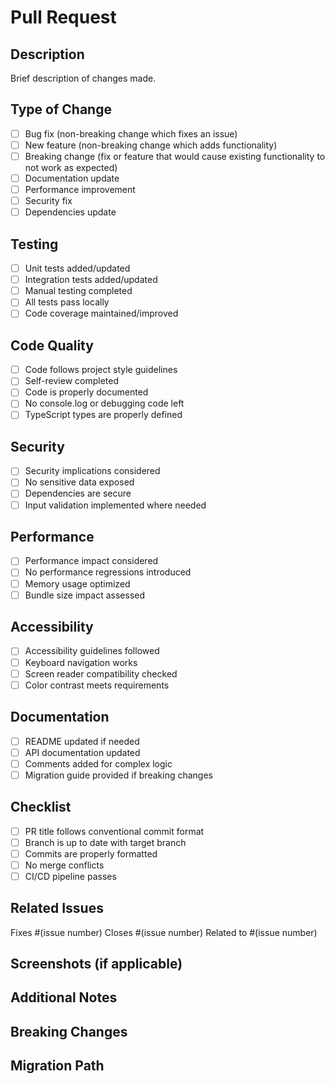 # Pull Request

## Description
Brief description of changes made.

## Type of Change
- [ ] Bug fix (non-breaking change which fixes an issue)
- [ ] New feature (non-breaking change which adds functionality)
- [ ] Breaking change (fix or feature that would cause existing functionality to not work as expected)
- [ ] Documentation update
- [ ] Performance improvement
- [ ] Security fix
- [ ] Dependencies update

## Testing
- [ ] Unit tests added/updated
- [ ] Integration tests added/updated
- [ ] Manual testing completed
- [ ] All tests pass locally
- [ ] Code coverage maintained/improved

## Code Quality
- [ ] Code follows project style guidelines
- [ ] Self-review completed
- [ ] Code is properly documented
- [ ] No console.log or debugging code left
- [ ] TypeScript types are properly defined

## Security
- [ ] Security implications considered
- [ ] No sensitive data exposed
- [ ] Dependencies are secure
- [ ] Input validation implemented where needed

## Performance
- [ ] Performance impact considered
- [ ] No performance regressions introduced
- [ ] Memory usage optimized
- [ ] Bundle size impact assessed

## Accessibility
- [ ] Accessibility guidelines followed
- [ ] Keyboard navigation works
- [ ] Screen reader compatibility checked
- [ ] Color contrast meets requirements

## Documentation
- [ ] README updated if needed
- [ ] API documentation updated
- [ ] Comments added for complex logic
- [ ] Migration guide provided if breaking changes

## Checklist
- [ ] PR title follows conventional commit format
- [ ] Branch is up to date with target branch
- [ ] Commits are properly formatted
- [ ] No merge conflicts
- [ ] CI/CD pipeline passes

## Related Issues
Fixes #(issue number)
Closes #(issue number)
Related to #(issue number)

## Screenshots (if applicable)
<!-- Add screenshots to help explain your changes -->

## Additional Notes
<!-- Any additional information, warnings, or considerations -->

## Breaking Changes
<!-- If this PR introduces breaking changes, describe them here -->

## Migration Path
<!-- If breaking changes, provide migration instructions -->